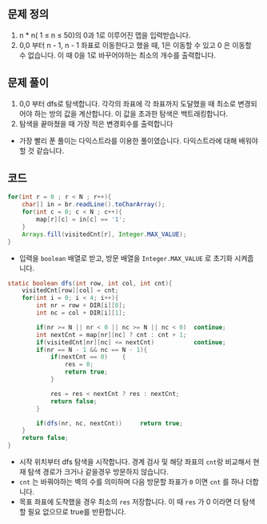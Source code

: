 ## 문제 정의

1. n * n( 1 ≤ n ≤ 50)의 0과 1로 이루어진 맵을 입력받습니다.
2. 0,0 부터 n - 1, n - 1 좌표로 이동한다고 했을 때, 1은 이동할 수 있고 0 은 이동할 수 없습니다. 이 때 0을 1로 바꾸어야하는 최소의 개수를 출력합니다.

## 문제 풀이

1. 0,0 부터 dfs로 탐색합니다. 각각의 좌표에 각 좌표까지 도달했을 때 최소로 변경되어야 하는 방의 값을 계산합니다. 이 값을 초과한 탐색은 백트래킹합니다.
2. 탐색을 끝마쳤을 때 가장 적은 변경회수를 출력합니다

- 가장 빨리 푼 풀이는 다익스트라를 이용한 풀이였습니다. 다익스트라에 대해 배워야할 것 같습니다.

## 코드

```java
for(int r = 0 ; r < N ; r++){
    char[] in = br.readLine().toCharArray();
    for(int c = 0; c < N ; c++){
        map[r][c] = in[c] == '1';
    }
    Arrays.fill(visitedCnt[r], Integer.MAX_VALUE);
}
```

- 입력을 `boolean` 배열로 받고, 방문 배열을 `Integer.MAX_VALUE` 로 초기화 시켜줍니다.

```java
static boolean dfs(int row, int col, int cnt){
    visitedCnt[row][col] = cnt;
    for(int i = 0; i < 4; i++){
        int nr = row + DIR[i][0];
        int nc = col + DIR[i][1];

        if(nr >= N || nr < 0 || nc >= N || nc < 0)  continue;
        int nextCnt = map[nr][nc] ? cnt : cnt + 1;
        if(visitedCnt[nr][nc] <= nextCnt)           continue;
        if(nr == N - 1 && nc == N - 1){
            if(nextCnt == 0)    {
                res = 0;
                return true;
            }

            res = res < nextCnt ? res : nextCnt;
            return false;
        }

        if(dfs(nr, nc, nextCnt))     return true;
    }
    return false;
}
```

- 시작 위치부터 dfs 탐색을 시작합니다. 경계 검사 및 해당 좌표의 `cnt`랑 비교해서 현재 탐색 경로가 크거나 같을경우 방문하지 않습니다.
- `cnt` 는 바꿔야하는 벽의 수를 의미하며 다음 방문할 좌표가 `0` 이면 `cnt` 를 하나 더합니다.
- 목표 좌표에 도착했을 경우 최소의  `res`  저장합니다. 이 때 `res` 가 0 이라면 더 탐색할 필요 없으므로 true를 반환합니다.